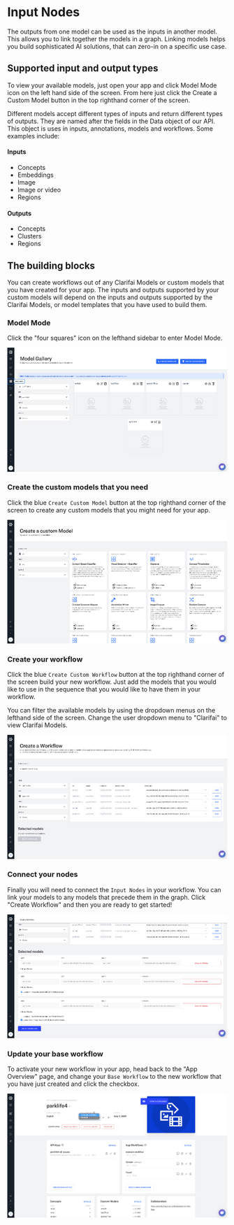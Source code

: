 # Input Nodes

The outputs from one model can be used as the inputs in another model. This allows you to link together the models in a graph. Linking models helps you build sophisticated AI solutions, that can zero-in on a specific use case.

## Supported input and output types

To view your available models, just open your app and click Model Mode icon on the left hand side of the screen. From here just click the Create a Custom Model button in the top righthand corner of the screen.

Different models accept different types of inputs and return different types of outputs. They are named after the fields in the Data object of our API. This object is uses in inputs, annotations, models and workflows. Some examples include:

#### Inputs

* Concepts
* Embeddings
* Image
* Image or video
* Regions

#### Outputs

* Concepts
* Clusters
* Regions

## The building blocks

You can create workflows out of any Clarifai Models or custom models that you have created for your app. The inputs and outputs supported by your custom models will depend on the inputs and outputs supported by the Clarifai Models, or model templates that you have used to build them.

### Model Mode

Click the "four squares" icon on the lefthand sidebar to enter Model Mode.

![](../../.gitbook/assets/model_mode%20%285%29%20%285%29%20%287%29%20%287%29%20%283%29%20%2816%29.jpg)

### Create the custom models that you need

Click the blue `Create Custom Model` button at the top righthand corner of the screen to create any custom models that you might need for your app.

![](../../.gitbook/assets/create_custom_model%20%281%29%20%282%29%20%282%29%20%282%29%20%282%29%20%282%29%20%283%29.jpg)

### Create your workflow

Click the blue `Create Custom Workflow` button at the top righthand corner of the screen build your new workflow. Just add the models that you would like to use in the sequence that you would like to have them in your workflow.

You can filter the available models by using the dropdown menus on the lefthand side of the screen. Change the user dropdown menu to "Clarifai" to view Clarifai Models.

![](../../.gitbook/assets/create_workflow.jpg)

### Connect your nodes

Finally you will need to connect the `Input Nodes` in your workflow. You can link your models to any models that precede them in the graph. Click "Create Workflow" and then you are ready to get started!

![](../../.gitbook/assets/connect_nodes.jpg)

### Update your base workflow

To activate your new workflow in your app, head back to the "App Overview" page, and change your `Base Workflow` to the new workflow that you have just created and click the checkbox.

![](../../.gitbook/assets/change_base_workflow%20%284%29.jpg)

